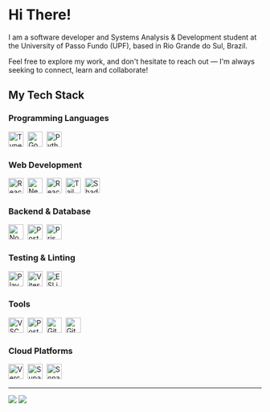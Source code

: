 # Hi There!

I am a software developer and Systems Analysis & Development student at the University of Passo Fundo (UPF), based in Rio Grande do Sul, Brazil.

Feel free to explore my work, and don't hesitate to reach out — I'm always seeking to connect, learn and collaborate!

## My Tech Stack

### Programming Languages

<p>
  <a href="#"><img src="https://matimortari.github.io/assets/stack/typescript.png" alt="TypeScript" width="30" height="30" title="TypeScript"/></a>&nbsp;
  <a href="#"><img src="https://matimortari.github.io/assets/stack/go.png" alt="Go" width="30" height="30" title="Go"/></a>&nbsp;
  <a href="#"><img src="https://matimortari.github.io/assets/stack/python.png" alt="Python" width="30" height="30" title="Python"/></a>
</p>

### Web Development

<p>
  <a href="#"><img src="https://matimortari.github.io/assets/stack/react.png" alt="React" width="30" height="30" title="React"/></a>&nbsp;
  <a href="#"><img src="https://matimortari.github.io/assets/stack/next-js.png" alt="Next.js" width="30" height="30" title="Next.js"/></a>&nbsp;
  <a href="#"><img src="https://matimortari.github.io/assets/stack/react-query.png" alt="React Query" width="30" height="30" title="React Query"/></a>&nbsp;
  <a href="#"><img src="https://matimortari.github.io/assets/stack/tailwind-css.png" alt="Tailwind CSS" width="30" height="30" title="Tailwind CSS"/></a>&nbsp;
  <a href="#"><img src="https://matimortari.github.io/assets/stack/shadcn-ui.png" alt="ShadCN/UI" width="30" height="30" title="ShadCN/UI"/></a>
</p>

### Backend & Database

<p>
  <a href="#"><img src="https://matimortari.github.io/assets/stack/node-js.png" alt="Node.js" width="30" height="30" title="Node.js"/></a>&nbsp;
  <a href="#"><img src="https://matimortari.github.io/assets/stack/postgresql.png" alt="PostgreSQL" width="30" height="30" title="PostgreSQL"/></a>&nbsp;
  <a href="#"><img src="https://matimortari.github.io/assets/stack/prisma.png" alt="Prisma" width="30" height="30" title="Prisma"/></a>
</p>

### Testing & Linting

<p>
  <a href="#"><img src="https://matimortari.github.io/assets/stack/playwright.png" alt="Playwright" width="30" height="30" title="Playwright"/></a>&nbsp;
  <a href="#"><img src="https://matimortari.github.io/assets/stack/vitest.png" alt="Vitest" width="30" height="30" title="Vitest"/></a>&nbsp;
  <a href="#"><img src="https://matimortari.github.io/assets/stack/eslint.png" alt="ESLint" width="30" height="30" title="ESLint"/></a>
</p>

### Tools

<p>
  <a href="#"><img src="https://matimortari.github.io/assets/stack/visual-studio-code.png" alt="VSCode" width="30" height="30" title="VSCode"/></a>&nbsp;
  <a href="#"><img src="https://matimortari.github.io/assets/stack/postman.png" alt="Postman" width="30" height="30" title="Postman"/></a>&nbsp;
  <a href="#"><img src="https://matimortari.github.io/assets/stack/git.png" alt="Git" width="30" height="30" title="Git"/></a>&nbsp;
  <a href="#"><img src="https://matimortari.github.io/assets/stack/github.png" alt="GitHub" width="30" height="30" title="GitHub"/></a>
</p>

### Cloud Platforms

<p>
  <a href="#"><img src="https://matimortari.github.io/assets/stack/vercel.png" alt="Vercel" width="30" height="30" title="Vercel"/></a>&nbsp;
  <a href="#"><img src="https://matimortari.github.io/assets/stack/supabase.png" alt="Supabase" width="30" height="30" title="Supabase"/></a>&nbsp;
  <a href="#"><img src="https://matimortari.github.io/assets/stack/sonarcloud.png" alt="SonarCloud" width="30" height="30" title="SonarCloud"/></a>
</p>

---

<a href="mailto:matheus.felipe.19rt@gmail.com"><img src="https://img.shields.io/badge/-Gmail-%23333?style=for-the-badge&logo=gmail&logoColor=white"></a>
<a href="https://www.linkedin.com/in/matheus-mortari-19rt"><img src="https://img.shields.io/badge/-LinkedIn-%230077B5?style=for-the-badge&logo=linkedin&logoColor=white"></a>
